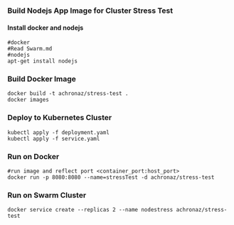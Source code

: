 ### Build Nodejs App Image for Cluster Stress Test
#### Install docker and nodejs
```
#docker
#Read Swarm.md
#nodejs
apt-get install nodejs
```
### Build Docker Image
```
docker build -t achronaz/stress-test .
docker images
```
### Deploy to Kubernetes Cluster
```
kubectl apply -f deployment.yaml
kubectl apply -f service.yaml
```
### Run on Docker
```
#run image and reflect port <container_port:host_port>
docker run -p 8080:8080 --name=stressTest -d achronaz/stress-test
```
### Run on Swarm Cluster
```
docker service create --replicas 2 --name nodestress achronaz/stress-test
```
